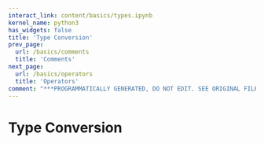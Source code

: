 ```yaml
---
interact_link: content/basics/types.ipynb
kernel_name: python3
has_widgets: false
title: 'Type Conversion'
prev_page:
  url: /basics/comments
  title: 'Comments'
next_page:
  url: /basics/operators
  title: 'Operators'
comment: "***PROGRAMMATICALLY GENERATED, DO NOT EDIT. SEE ORIGINAL FILES IN /content***"
---
```

# Type Conversion

